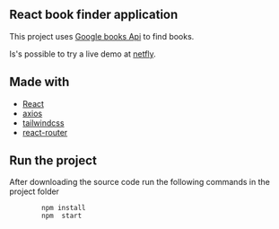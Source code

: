 ## React book finder application

This project uses [Google books Api](https://developers.google.com/books/docs/overview) to find books. 

Is's possible to try a live demo at [netfly](https://book-finer.netlify.app/).

## Made with

- [React](https://reactjs.org/)
- [axios](https://www.npmjs.com/package/axios)
- [tailwindcss](https://www.npmjs.com/package/html-react-parser)
- [react-router](https://www.npmjs.com/package/react-router)


## Run the project 
After downloading the source code run the following commands in the project folder 

```
        npm install  
        npm  start
```
